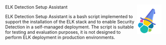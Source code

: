 <img src="misc/logo.png" style="float:right" width="80px" alt="ELK Detection Setup Assistant">ELK Detection Setup Assistant

ELK Detection Setup Assistant is a bash script implemented to support the installation of the ELK stack and to enable Security Detection in a self-managed deployment. The script is suitable for testing and evaluation purposes, it is not designed to perform ELK deployment in production environments.
